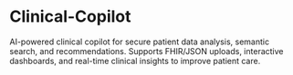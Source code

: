 # Clinical-Copilot
AI-powered clinical copilot for secure patient data analysis, semantic search, and recommendations. Supports FHIR/JSON uploads, interactive dashboards, and real-time clinical insights to improve patient care.
